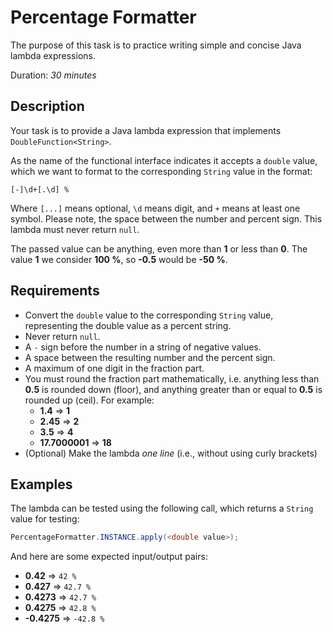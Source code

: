 # Percentage Formatter

The purpose of this task is to practice writing simple and concise Java lambda expressions.

Duration: _30 minutes_

## Description

Your task is to provide a Java lambda expression that implements `DoubleFunction<String>`.

As the name of the functional interface indicates it accepts a `double` value,
which we want to format to the corresponding `String` value in the format:
```
[-]\d+[.\d] %
```
Where `[...]` means optional, `\d` means digit, and `+` means at least one symbol.
Please note, the space between the number and percent sign. This lambda must never return `null`.

The passed value can be anything, even more than **1** or less than **0**.
The value **1** we consider **100 %**, so **-0.5** would be **-50 %**.

## Requirements

* Convert the `double` value to the corresponding `String` value, representing the double value as a percent string.
* Never return `null`.
* A `-` sign before the number in a string of negative values.
* A space between the resulting number and the percent sign.
* A maximum of one digit in the fraction part.
* You must round the fraction part mathematically, i.e. anything less than **0.5** is rounded down (floor),
and anything greater than or equal to **0.5** is rounded up (ceil). For example:
  * **1.4** => **1**
  * **2.45** => **2**
  * **3.5** => **4**
  * **17.7000001** => **18**
* (Optional) Make the lambda *one line* (i.e., without using curly brackets)

## Examples

The lambda can be tested using the following call, which returns a `String` value for testing:
```java
PercentageFormatter.INSTANCE.apply(<double value>);
```

And here are some expected input/output pairs:
* **0.42**    => `42 %`
* **0.427**   => `42.7 %`
* **0.4273**  => `42.7 %`
* **0.4275**  => `42.8 %`
* **-0.4275** => `-42.8 %`
